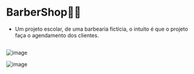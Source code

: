 # BarberShop🧔💈

- Um projeto escolar, de uma barbearia fictícia, o intuito é que o projeto faça o agendamento dos clientes.

##
![image](https://user-images.githubusercontent.com/61357219/134720685-6ecad74e-6add-4a2c-9d26-8f93818a9eae.png)

![image](https://user-images.githubusercontent.com/61357219/134720770-8e4b4087-a878-4c94-ab9a-4deb31a385db.png)

